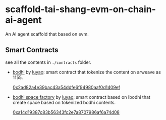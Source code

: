 # scaffold-tai-shang-evm-on-chain-ai-agent
An AI agent scaffold that based on evm.

## Smart Contracts

see all the contents in `./contracts` folder.

* [bodhi](https://bodhi.wtf) by [luyao](https://x.com/levi0214): smart contract that tokenize the content on arweave as 1155.

  [0x2ad82a4e39bac43a54ddfe6f94980aaf0d1409ef](https://optimistic.etherscan.io/address/0x2ad82a4e39bac43a54ddfe6f94980aaf0d1409ef#code)

* [bodhi space factory](https://optimistic.etherscan.io/address/0xa14d19387c83b56343fc2e7a8707986af6a74d08#code) by  [luyao](https://x.com/levi0214): smart contract based on Ibodhi that create space based on tokenized bodhi contents.

  [0xa14d19387c83b56343fc2e7a8707986af6a74d08](https://optimistic.etherscan.io/address/0xa14d19387c83b56343fc2e7a8707986af6a74d08#code)